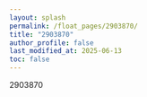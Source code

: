 ```yaml
---
layout: splash
permalink: /float_pages/2903870/
title: "2903870"
author_profile: false
last_modified_at: 2025-06-13
toc: false
---
```

 
2903870
